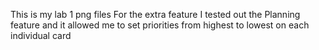 This is my lab 1 png files
For the extra feature I tested out the Planning feature and it allowed me to set priorities from highest to lowest on each individual card